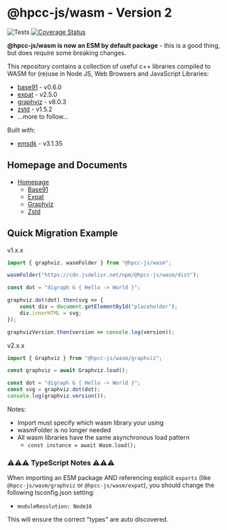 # @hpcc-js/wasm - Version 2

![Tests](https://github.com/hpcc-systems/hpcc-js-wasm/workflows/Test%20PR/badge.svg)
[![Coverage Status](https://coveralls.io/repos/github/GordonSmith/hpcc-js-wasm/badge.svg?branch=BUMP_VERSIONS)](https://coveralls.io/github/GordonSmith/hpcc-js-wasm?branch=BUMP_VERSIONS)

**@hpcc-js/wasm is now an ESM by default package** - this is a good thing, but does require some breaking changes.

This repository contains a collection of useful c++ libraries compiled to WASM for (re)use in Node JS, Web Browsers and JavaScript Libraries:
- [base91](https://base91.sourceforge.net/) - v0.6.0
- [expat](https://libexpat.github.io/) - v2.5.0
- [graphviz](https://www.graphviz.org/) - v8.0.3
- [zstd](https://github.com/facebook/zstd) - v1.5.2
- ...more to follow...

Built with:
- [emsdk](https://github.com/emscripten-core/emsdk) - v3.1.35

## Homepage and Documents

* [Homepage](https://hpcc-systems.github.io/hpcc-js-wasm/)
    * [Base91](https://hpcc-systems.github.io/hpcc-js-wasm/classes/base91.Base91.html)
    * [Expat](https://hpcc-systems.github.io/hpcc-js-wasm/classes/expat.Expat.html)
    * [Graphviz](https://hpcc-systems.github.io/hpcc-js-wasm/classes/graphviz.Graphviz.html)
    * [Zstd](https://hpcc-systems.github.io/hpcc-js-wasm/classes/zstd.Zstd.html)

## Quick Migration Example

v1.x.x
```ts
import { graphviz, wasmFolder } from "@hpcc-js/wasm";

wasmFolder("https://cdn.jsdelivr.net/npm/@hpcc-js/wasm/dist");

const dot = "digraph G { Hello -> World }";

graphviz.dot(dot).then(svg => {
    const div = document.getElementById("placeholder");
    div.innerHTML = svg;    
});

graphvizVersion.then(version => console.log(version));
```

v2.x.x
```ts
import { Graphviz } from "@hpcc-js/wasm/graphviz";

const graphviz = await Graphviz.load();

const dot = "digraph G { Hello -> World }";
const svg = graphviz.dot(dot);
console.log(graphviz.version());
```

Notes:
* Import must specify which wasm library your using
* wasmFolder is no longer needed
* All wasm libraries have the same asynchronous load pattern
    - `const instance = await Wasm.load();`

### ⚠⚠⚠ TypeScript Notes ⚠⚠⚠ 

When importing an ESM package AND referencing explicit `exports` (like `@hpcc-js/wasm/graphviz` or `@hpcc-js/wasm/expat`), you should change the following tsconfig.json setting:
* `moduleResolution: Node16`

This will ensure the correct "types" are auto discovered.

